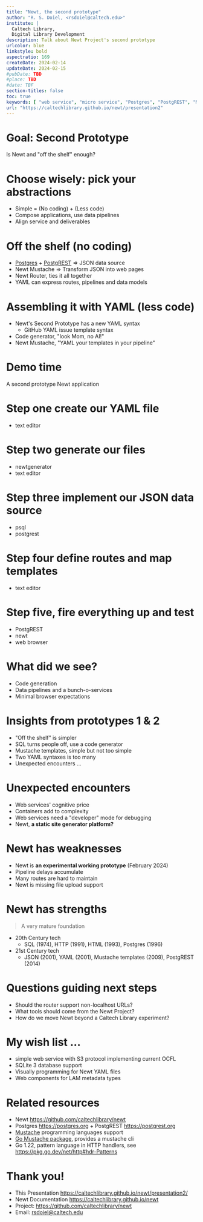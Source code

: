 ```yaml
---
title: "Newt, the second prototype"
author: "R. S. Doiel, <rsdoiel@caltech.edu>"
institute: |
  Caltech Library,
  Digital Library Development
description: Talk about Newt Project's second prototype
urlcolor: blue
linkstyle: bold
aspectratio: 169
createDate: 2024-02-14
updateDate: 2024-02-15
#pubDate: TBD
#place: TBD
#date: TBF
section-titles: false
toc: true
keywords: [ "web service", "micro service", "Postgres", "PostgREST", "Mustache" ]
url: "https://caltechlibrary.github.io/newt/presentation2"
---
```


# Goal: Second Prototype

Is Newt and "off the shelf" enough?

# Choose wisely: pick your abstractions

- Simple = (No coding) + (Less code)
- Compose applications, use data pipelines
- Align service and deliverables

# Off the shelf (no coding)

- [Postgres](https://postgresql.org) + [PostgREST](https://postgrest.org) =>  JSON data source
- Newt Mustache => Transform JSON into web pages
- Newt Router, ties it all together
- YAML can express routes, pipelines and data models

# Assembling it with YAML (less code)

- Newt's Second Prototype has a new YAML syntax
  - GitHub YAML issue template syntax
- Code generator, "look Mom, no AI!"
- Newt Mustache, "YAML your templates in your pipeline"

# Demo time

A second prototype Newt application

# Step one create our YAML file

- text editor

# Step two generate our files

- newtgenerator
- text editor

# Step three implement our JSON data source

- psql
- postgrest

# Step four define routes and map templates

- text editor

# Step five, fire everything up and test

- PostgREST 
- newt
- web browser

# What did we see?

- Code generation
- Data pipelines and a bunch-o-services
- Minimal browser expectations

# Insights from prototypes 1 & 2

- "Off the shelf" is simpler
- SQL turns people off, use a code generator
- Mustache templates, simple but not too simple
- Two YAML syntaxes is too many
- Unexpected encounters ...

# Unexpected encounters

- Web services' cognitive price
- Containers add to complexity
- Web services need a "developer" mode for debugging
- Newt, **a static site generator platform?**

# Newt has weaknesses

- Newt is **an experimental working prototype** (February 2024)
- Pipeline delays accumulate
- Many routes are hard to maintain
- Newt is missing file upload support

# Newt has strengths

> A very mature foundation

- 20th Century tech
  - SQL (1974), HTTP (1991), HTML (1993), Postgres (1996)
- 21st Century tech
  - JSON (2001), YAML (2001), Mustache templates (2009), PostgREST (2014)

# Questions guiding next steps

- Should the router support non-localhost URLs?
- What tools should come from the Newt Project?
- How do we move Newt beyond a Caltech Library experiment?

# My wish list ...

- simple web service with S3 protocol implementing current OCFL
- SQLite 3 database support
- Visually programming for Newt YAML files
- Web components for LAM metadata types

# Related resources

- Newt <https://github.com/caltechlibrary/newt>
- Postgres <https://postgres.org> + PostgREST <https://postgrest.org>
- [Mustache](https://mustache.github.io) programming languages support
- [Go Mustache package](https://github.com/cbroglie/mustache), provides a mustache cli
- Go 1.22, pattern language in HTTP handlers, see <https://pkg.go.dev/net/http#hdr-Patterns>

# Thank you!

- This Presentation <https://caltechlibrary.github.io/newt/presentation2/>
- Newt Documentation <https://caltechlibrary.github.io/newt>
- Project: <https://github.com/caltechlibrary/newt>
- Email: rsdoiel@caltech.edu


